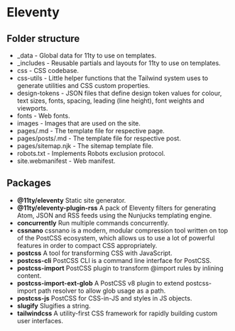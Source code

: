 # Eleventy

## Folder structure
* _data - Global data for 11ty to use on templates.
* _includes - Reusable partials and layouts for 11ty to use on templates.
* css - CSS codebase.
* css-utils - Little helper functions that the Tailwind system uses to generate utilities and CSS custom properties.
* design-tokens - JSON files that define design token values for colour, text sizes, fonts, spacing, leading (line height), font weights and viewports.
* fonts - Web fonts.
* images - Images that are used on the site.
* pages/<page>.md - The template file for respective page.
* pages/posts/<post>.md - The template file for respective post.
* pages/sitemap.njk - The sitemap template file.
* robots.txt - Implements Robots exclusion protocol.
* site.webmanifest - Web manifest.

## Packages

* **@11ty/eleventy** Static site generator.
* **@11ty/eleventy-plugin-rss** A pack of Eleventy filters for generating Atom, JSON and RSS feeds using the Nunjucks templating engine.
* **concurrently** Run multiple commands concurrently.
* **cssnano** cssnano is a modern, modular compression tool written on top of the PostCSS ecosystem, which allows us to use a lot of powerful features in order to compact CSS appropriately.
* **postcss** A tool for transforming CSS with JavaScript.
* **postcss-cli** PostCSS CLI is a command line interface for PostCSS.
* **postcss-import** PostCSS plugin to transform @import rules by inlining content.
* **postcss-import-ext-glob** A PostCSS v8 plugin to extend postcss-import path resolver to allow glob usage as a path.
* **postcss-js** PostCSS for CSS-in-JS and styles in JS objects.
* **slugify** Slugifies a string.
* **tailwindcss** A utility-first CSS framework for rapidly building custom user interfaces.